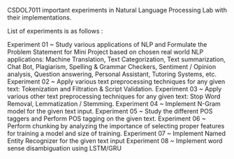 CSDOL7011 important experiments in Natural Language Processing Lab with their implementations.

List of experiments is as follows :

Experiment 01 ~ Study various applications of NLP and Formulate the Problem Statement for Mini Project based on chosen real world NLP applications: Machine Translation, Text Categorization, Text summarization, Chat Bot, Plagiarism, Spelling & Grammar Checkers, Sentiment / Opinion analysis, Question answering, Personal Assistant, Tutoring Systems, etc.
Experiment 02 ~ Apply various text preprocessing techniques for any given text: Tokenization and Filtration & Script Validation.
Experiment 03 ~ Apply various other text preprocessing techniques for any given text: Stop Word Removal, Lemmatization / Stemming.
Experiment 04 ~ Implement N-Gram model for the given text input.
Experiment 05 ~ Study the different POS taggers and Perform POS tagging on the given text.
Experiment 06 ~ Perform chunking by analyzing the importance of selecting proper features for training a model and size of training.
Experiment 07 ~ Implement Named Entity Recognizer for the given text input
Experiment 08 ~ Implement word sense disambiguation using LSTM/GRU
